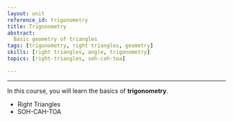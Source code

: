 ```yaml
---
layout: unit
reference_id: trigonometry
title: Trigonometry
abstract:
  Basic geometry of triangles
tags: [trigonometry, right triangles, geometry]
skills: [right triangles, angle, trigonometry]
topics: [right-triangles, soh-cah-toa]

---
```


----

In this course, you will learn the basics of **trigonometry**.

* Right Triangles
* SOH-CAH-TOA


